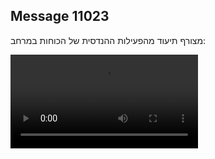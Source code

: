 ## Message 11023

מצורף תיעוד מהפעילות ההנדסית של הכוחות במרחב:

![Video](https://data.iron-swords.co.il/2024/August/23/11023/11023_media.mp4)
